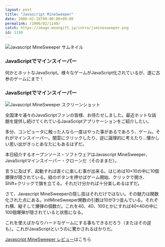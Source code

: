 ```yaml
---
layout: post
title: "Javascript MineSweeper"
date: 2006-02-16T09:00:00+09:00
permalink: /2006/02/1140/
catch: https://image.moongift.jp/intro/jsminesweeper.png
id: 1150
---
```

 ![Javascript MineSweeper サムネイル](https://image.moongift.jp/intro/jsminesweeper.t.png "Javascript MineSweeper サムネイル")
  

### JavaScriptでマインスイーパー
  
何かとホットなJavaScript。様々なゲームがJavaScript化されているが、遂に古参のゲームにまで！  
<!--more-->  

### JavaScriptでマインスイーパー
  

![Javascript MineSweeper スクリーンショット](https://image.moongift.jp/intro/jsminesweeper.png "Javascript MineSweeper スクリーンショット")

  

全国津々浦々のJavaScriptファンの皆様、お待たせしました。最近ホットな話題を提供し続けてくれているJavaScriptアプリケーションをご紹介したい。

  

多分、コンピュータに触った人なら一度はやった事があるであろう、ゲーム。それがマインスイーパー。闇雲にクリックしたり、逆に論理的に考えたり…懐かしい思い出がきっとあなたにもあるはずだ。

  

本日紹介するオープンソース・ソフトウェアはJavascript MineSweeper、JavaScriptマインスイーパー・クローンだ（そのままだ）。

  

言うに及ばず、起動すれば直ぐに楽しむ事が出来る。はじめは10×10の中に10個爆弾が隠されている。緑のボタンを押せばゲーム開始、クリックで開き、Shift+クリックで旗を立てる。それだけ分かれば十分楽しめるはずだ。

  

さて、Javascript MineSweeperの隠し技はそれだけではない。その魅力は関数化された点にある。initMineSweeper関数の引数は10が3つ並んでいる。それぞれ横、縦そして爆弾の個数だ。これを40、40、100とかにすれば40×40の中に100個爆弾が隠されていると状態になる。

  

これを使えばかなりハードなゲームにする事もできるだろう（またはその逆も）。これがJavaScriptというのに驚かされるばかりだ。

  

[Javascript MineSweeper レビュー](http://oss.moongift.jp/review/i-1159.html)はこちら

